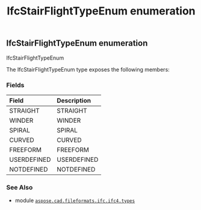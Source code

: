 ﻿---
title: IfcStairFlightTypeEnum enumeration
second_title: Aspose.CAD for Python via .NET API References
description: 
type: docs
weight: 3570
url: /aspose.cad.fileformats.ifc.ifc4.types/ifcstairflighttypeenum/
is_root: false
---

## IfcStairFlightTypeEnum enumeration

IfcStairFlightTypeEnum



The IfcStairFlightTypeEnum type exposes the following members:

### Fields
| Field | Description |
| :- | :- |
| STRAIGHT | STRAIGHT |
| WINDER | WINDER |
| SPIRAL | SPIRAL |
| CURVED | CURVED |
| FREEFORM | FREEFORM |
| USERDEFINED | USERDEFINED |
| NOTDEFINED | NOTDEFINED |



### See Also
* module [`aspose.cad.fileformats.ifc.ifc4.types`](..)

